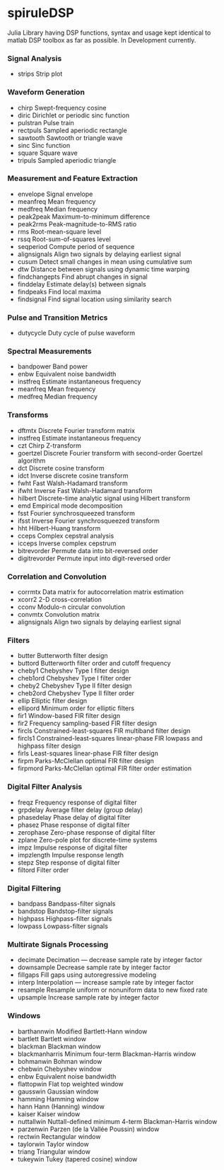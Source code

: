 # spiruleDSP
Julia Library  having DSP functions, syntax and usage kept identical to matlab DSP toolbox as far as possible.
In Development currently.

### Signal Analysis

- strips        Strip plot

### Waveform Generation

- chirp         Swept-frequency cosine
- diric	        Dirichlet or periodic sinc function
- pulstran    	Pulse train
- rectpuls	    Sampled aperiodic rectangle
- sawtooth	    Sawtooth or triangle wave
- sinc	        Sinc function
- square	      Square wave
- tripuls	      Sampled aperiodic triangle

### Measurement and Feature Extraction

- envelope	     Signal envelope
- meanfreq	     Mean frequency
- medfreq	       Median frequency
- peak2peak	     Maximum-to-minimum difference
- peak2rms	     Peak-magnitude-to-RMS ratio
- rms	           Root-mean-square level
- rssq	         Root-sum-of-squares level
- seqperiod	     Compute period of sequence
- alignsignals	 Align two signals by delaying earliest signal
- cusum	         Detect small changes in mean using cumulative sum
- dtw	           Distance between signals using dynamic time warping
- findchangepts	 Find abrupt changes in signal
- finddelay	     Estimate delay(s) between signals
- findpeaks	     Find local maxima
- findsignal	   Find signal location using similarity search

### Pulse and Transition Metrics

- dutycycle	     Duty cycle of pulse waveform

### Spectral Measurements

- bandpower	     Band power
- enbw	         Equivalent noise bandwidth
- instfreq	     Estimate instantaneous frequency
- meanfreq	     Mean frequency
- medfreq	       Median frequency

### Transforms

- dftmtx	       Discrete Fourier transform matrix
- instfreq	     Estimate instantaneous frequency
- czt	           Chirp Z-transform
- goertzel	     Discrete Fourier transform with second-order Goertzel algorithm
- dct	           Discrete cosine transform
- idct	         Inverse discrete cosine transform
- fwht	         Fast Walsh-Hadamard transform
- ifwht	         Inverse Fast Walsh-Hadamard transform
- hilbert        Discrete-time analytic signal using Hilbert transform
- emd	           Empirical mode decomposition
- fsst           Fourier synchrosqueezed transform
- ifsst	         Inverse Fourier synchrosqueezed transform
- hht	           Hilbert-Huang transform
- cceps          Complex cepstral analysis
- icceps	       Inverse complex cepstrum
- bitrevorder    Permute data into bit-reversed order
- digitrevorder	 Permute input into digit-reversed order

### Correlation and Convolution

- corrmtx        Data matrix for autocorrelation matrix estimation
- xcorr2	       2-D cross-correlation
- cconv	         Modulo-n circular convolution
- convmtx        Convolution matrix
- alignsignals   Align two signals by delaying earliest signal

### Filters

- butter	       Butterworth filter design
- buttord        Butterworth filter order and cutoff frequency
- cheby1	       Chebyshev Type I filter design
- cheb1ord	     Chebyshev Type I filter order
- cheby2	       Chebyshev Type II filter design
- cheb2ord       Chebyshev Type II filter order
- ellip	         Elliptic filter design
- ellipord	     Minimum order for elliptic filters
- fir1	         Window-based FIR filter design
- fir2	         Frequency sampling-based FIR filter design
- fircls	       Constrained-least-squares FIR multiband filter design
- fircls1	       Constrained-least-squares linear-phase FIR lowpass and highpass filter design
- firls	         Least-squares linear-phase FIR filter design
- firpm	         Parks-McClellan optimal FIR filter design
- firpmord	     Parks-McClellan optimal FIR filter order estimation

### Digital Filter Analysis

- freqz	         Frequency response of digital filter
- grpdelay	     Average filter delay (group delay)
- phasedelay	   Phase delay of digital filter
- phasez	       Phase response of digital filter
- zerophase      Zero-phase response of digital filter
- zplane	       Zero-pole plot for discrete-time systems
- impz	         Impulse response of digital filter
- impzlength	   Impulse response length
- stepz	         Step response of digital filter
- filtord	       Filter order

### Digital Filtering

- bandpass	     Bandpass-filter signals
- bandstop	     Bandstop-filter signals
- highpass	     Highpass-filter signals
- lowpass	       Lowpass-filter signals

### Multirate Signals Processing

- decimate	     Decimation — decrease sample rate by integer factor
- downsample	   Decrease sample rate by integer factor
- fillgaps	     Fill gaps using autoregressive modeling
- interp	       Interpolation — increase sample rate by integer factor
- resample	     Resample uniform or nonuniform data to new fixed rate
- upsample	     Increase sample rate by integer factor

### Windows

- barthannwin	  Modified Bartlett-Hann window
- bartlett    	Bartlett window
- blackman	    Blackman window
- blackmanharris	Minimum four-term Blackman-Harris window
- bohmanwin	    Bohman window
- chebwin	      Chebyshev window
- enbw	        Equivalent noise bandwidth
- flattopwin	  Flat top weighted window
- gausswin	    Gaussian window
- hamming	      Hamming window
- hann	        Hann (Hanning) window
- kaiser	      Kaiser window
- nuttallwin  	Nuttall-defined minimum 4-term Blackman-Harris window
- parzenwin	    Parzen (de la Vallée Poussin) window
- rectwin	      Rectangular window
- taylorwin	    Taylor window
- triang	      Triangular window
- tukeywin	    Tukey (tapered cosine) window
















